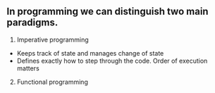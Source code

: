 ## In programming we can distinguish two main paradigms.

 1. Imperative programming
 - Keeps track of state and manages change of state
 - Defines exactly how to step through the code. Order of execution matters

 2. Functional programming




<!--stackedit_data:
eyJoaXN0b3J5IjpbLTExMDI0NTA2NDUsLTIwODg3NDY2MTIsMj
AzOTYzNTYyLDEzNjY2MTczMiw3MTU1ODk5MTksLTIwOTM5MDQz
NjQsMTUyODc0MTQ3OCwtNTY1MDE0OTk5LC00NTk5NDY3MzgsMT
MxNjM1NDE1NiwyMDkyNjYxNTU5LC03MTA1Mjg3MCwtNzEwNTI4
NzAsLTE3NDYyNTgzMTMsLTEwMzQzNTY1MTcsMTQyODk5NzcyOC
wtNjU0MjExNjEwLDY0NTExOTg4MywtODU5NTQ0NDE5LDk2NTYz
NzQ3M119
-->